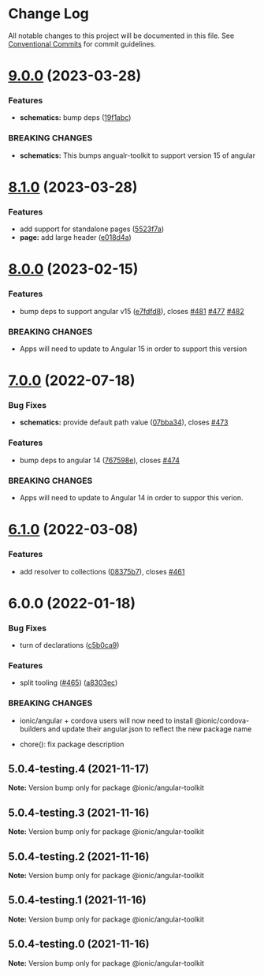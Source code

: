 # Change Log

All notable changes to this project will be documented in this file.
See [Conventional Commits](https://conventionalcommits.org) for commit guidelines.

# [9.0.0](https://github.com/ionic-team/angular-toolkit/compare/@ionic/angular-toolkit@8.1.0...@ionic/angular-toolkit@9.0.0) (2023-03-28)


### Features

* **schematics:** bump deps ([19f1abc](https://github.com/ionic-team/angular-toolkit/commit/19f1abc79df3e037744df859e13f2c8f5bd7b985))


### BREAKING CHANGES

* **schematics:** This bumps angualr-toolkit to support version 15 of angular





# [8.1.0](https://github.com/ionic-team/angular-toolkit/compare/@ionic/angular-toolkit@8.0.0...@ionic/angular-toolkit@8.1.0) (2023-03-28)


### Features

* add support for standalone pages ([5523f7a](https://github.com/ionic-team/angular-toolkit/commit/5523f7a8b891b86a0db0ab7781529211cd6a9d83))
* **page:** add large header ([e018d4a](https://github.com/ionic-team/angular-toolkit/commit/e018d4ae29726d3ab2bf4cf9f372b1ca95df610b))





# [8.0.0](https://github.com/ionic-team/angular-toolkit/compare/@ionic/angular-toolkit@7.0.0...@ionic/angular-toolkit@8.0.0) (2023-02-15)


### Features

* bump deps to support angular v15 ([e7fdfd8](https://github.com/ionic-team/angular-toolkit/commit/e7fdfd8581819430b549cfae4a87e9edbadf57c9)), closes [#481](https://github.com/ionic-team/angular-toolkit/issues/481) [#477](https://github.com/ionic-team/angular-toolkit/issues/477) [#482](https://github.com/ionic-team/angular-toolkit/issues/482)


### BREAKING CHANGES

* Apps will need to update to Angular 15 in order to support this version





# [7.0.0](https://github.com/ionic-team/angular-toolkit/compare/@ionic/angular-toolkit@6.1.0...@ionic/angular-toolkit@7.0.0) (2022-07-18)


### Bug Fixes

* **schematics:** provide default path value ([07bba34](https://github.com/ionic-team/angular-toolkit/commit/07bba341490b7e9f8ce3483c3c78e4761d592cc0)), closes [#473](https://github.com/ionic-team/angular-toolkit/issues/473)


### Features

* bump deps to angular 14 ([767598e](https://github.com/ionic-team/angular-toolkit/commit/767598eace5bc91767008fd86670729c8079a1d9)), closes [#474](https://github.com/ionic-team/angular-toolkit/issues/474)


### BREAKING CHANGES

* Apps will need to update to Angular 14 in order to suppor this verion.





# [6.1.0](https://github.com/ionic-team/angular-toolkit/compare/@ionic/angular-toolkit@6.0.0...@ionic/angular-toolkit@6.1.0) (2022-03-08)


### Features

* add resolver to collections ([08375b7](https://github.com/ionic-team/angular-toolkit/commit/08375b786327c39575efba5fee88aa15f9acc126)), closes [#461](https://github.com/ionic-team/angular-toolkit/issues/461)





# 6.0.0 (2022-01-18)


### Bug Fixes

* turn of declarations ([c5b0ca9](https://github.com/ionic-team/angular-toolkit/commit/c5b0ca9e448f71123dedb4afd4e3dad7d365493c))


### Features

* split tooling ([#465](https://github.com/ionic-team/angular-toolkit/issues/465)) ([a8303ec](https://github.com/ionic-team/angular-toolkit/commit/a8303ec5df92c9f463ded30fbcb97a908578adf5))


### BREAKING CHANGES

* ionic/angular + cordova users will now need to install @ionic/cordova-builders and
update their angular.json to reflect the new package name

* chore(): fix package description





## 5.0.4-testing.4 (2021-11-17)

**Note:** Version bump only for package @ionic/angular-toolkit





## 5.0.4-testing.3 (2021-11-16)

**Note:** Version bump only for package @ionic/angular-toolkit





## 5.0.4-testing.2 (2021-11-16)

**Note:** Version bump only for package @ionic/angular-toolkit





## 5.0.4-testing.1 (2021-11-16)

**Note:** Version bump only for package @ionic/angular-toolkit





## 5.0.4-testing.0 (2021-11-16)

**Note:** Version bump only for package @ionic/angular-toolkit
